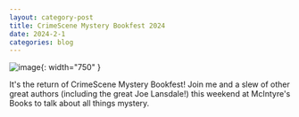 ```yaml
---
layout: category-post
title: CrimeScene Mystery Bookfest 2024
date: 2024-2-1
categories: blog
---
```


![image](/assets/crimescene-mystery-bookfest.jpeg){: width="750" }

It's the return of CrimeScene Mystery Bookfest! Join me and a slew of other great authors (including the great Joe Lansdale!) this weekend at McIntyre's Books to talk about all things mystery. 